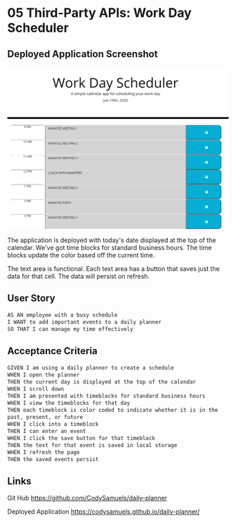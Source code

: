 # 05 Third-Party APIs: Work Day Scheduler

## Deployed Application Screenshot

![firstscreenshot](./assets/ss1.png)

The application is deployed with today's date displayed at the top of the calendar. We've got time blocks for standard business hours. The time blocks update the color based off the current time. 

The text area is functional. Each text area has a button that saves just the data for that cell. The data will persist on refresh.

## User Story

```
AS AN employee with a busy schedule
I WANT to add important events to a daily planner
SO THAT I can manage my time effectively
```

## Acceptance Criteria

```
GIVEN I am using a daily planner to create a schedule
WHEN I open the planner
THEN the current day is displayed at the top of the calendar
WHEN I scroll down
THEN I am presented with timeblocks for standard business hours
WHEN I view the timeblocks for that day
THEN each timeblock is color coded to indicate whether it is in the past, present, or future
WHEN I click into a timeblock
THEN I can enter an event
WHEN I click the save button for that timeblock
THEN the text for that event is saved in local storage
WHEN I refresh the page
THEN the saved events persist
```

## Links

Git Hub
https://github.com/CodySamuels/daily-planner

Deployed Application
https://codysamuels.github.io/daily-planner/